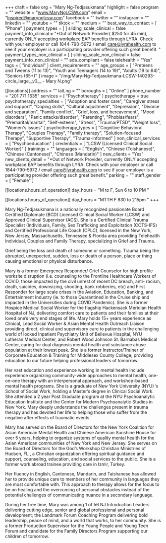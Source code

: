 +++
draft = false
org = "Mary Ng-Tedjasukmana"
highlight = false
program = ""
website = "www.MaryNgLCSW.com"
email = "Inspired@marynglcsw.com"
facebook = ""
twitter = ""
instagram = ""
linkedin = ""
youtube = ""
tiktok = ""
medium = ""
best_way_to_contact = [ "Phone" ]
payment_types = [ ]
sliding_scale_clinical = false
payment_info_clinical = "*Out of Network Provider( $250 for 45 min), currently ONLY accepting workplace EAP benefits through LYRA. Check with your employer or call 1844-790-5972 / email care@lyrahealth.com to see if your employer is a  participating provider offering such great benefit. "
payment_types_non_clinical = [ ]
sliding_scale_non_clinical = false
payment_info_non_clinical = ""
ada_compliant = false
telehealth = "Yes"
tags = [ "individual" ]
client_requirements = ""
age_groups = [
  "Preteens and Tweens (11 to 13)",
  "Youth and Teenagers (14 to 19)",
  "Adults (19 to 64)",
  "Seniors (65+)"
]
image = "/img/Mary-Ng-Tedjasukmana-LCSW-140293-circle_large__v3__ - Mary N.png"

[[locations]]
address = ""
latLng = ""
boroughs = [ "Online" ]
phone_number = "201 771 1635"
services = [ "Psychotherapy" ]
psychotherapy = true
psychotherapy_specialties = [
  "Adoption and foster care",
  "Caregiver stress and support",
  "Coping skills",
  "Cultural adjustment",
  "Depression",
  "Divorce and separation",
  "Family conflict",
  "Grief, loss, and bereavement",
  "Mood disorders",
  "Panic attacks/disorder",
  "Parenting",
  "Phobias/fears",
  "Premarital/marital",
  "Self-esteem",
  "Stress",
  "Trauma/PTSD",
  "Weight loss",
  "Women's issues"
]
psychotherapy_types = [
  "Cognitive Behavioral Therapy",
  "Couples Therapy",
  "Family therapy",
  "Solution-focused Therapy",
  "Supportive Therapy",
  "Trauma-informed"
]
non_clinical_services = [ "Psychoeducation" ]
credentials = [ "LCSW (Licensed Clinical Social Worker)" ]
trainings = ""
languages = [
  "English",
  "Chinese (Toishanese)",
  "Chinese (Cantonese)",
  "Chinese (Mandarin)"
]
new_clients = "Yes"
new_clients_detail = "*Out of Network Provider, currently ONLY accepting workplace EAP benefits through LYRA. Check with your employer or call 1844-790-5972 / email care@lyrahealth.com to see if your employer is a participating provider offering such great benefit."
parking = ""
staff_gender = [ "Female" ]

  [[locations.hours_of_operation]]
  day_hours = "M to F, Sun 6 to 10 PM "

  [[locations.hours_of_operation]]
  day_hours = "MTTH F 830 to 215pm     "
+++

Mary Ng-Tedjasukmana is a nationally recognized passionate  Board Certified Diplomate (BCD) Licensed Clinical Social Worker (LCSW) and  Approved Clinical Supervisor (ACS). She is a Certified Clinical Trauma Specialist (Individuals, Family, Sex Trafficking and Exploitation (CCTS-IFS) and Certified Professional Life Coach  (CPLC), licensed in the New York, New Jersey, Massachusetts, Tennessee & Florida area providing Telehealth Individual, Couples and Family Therapy, specializing in Grief and Trauma.

Grief being the loss and death of someone or something. Trauma being the abrupted, unexpected, sudden, loss or death of a person, place or thing causing emotional or physical disturbance.

Mary is a former Emergency Responder/ Grief Counselor for high profile worksite disruption (i.e. counseling to the Frontline Healthcare Workers of COVID, those impacted by the civil unrest  of recent DC breach, anti- racism, death, suicides,  downsizing, shooting, bank robberies, etc) and First Responder for large scale crises in the Aviation, Education, Banking, and Entertainment Industry (ie. to those Quarantined in the Cruise ship and impacted in the Universities during COVID Pandemic). She is a former Hospice Medical Social Worker for the flagship Hackensack Meridian Health Hospital of NJ, delivering comfort care to patients and their families at their loved one’s very end stages of life. Mary holds 15+ years experience as Clinical, Lead Social Worker & Asian Mental Health Outreach Liaison providing direct, clinical and supervisory care to patients in the challenging world of locked Inpatient Psychiatry Unit of Bellevue Hospital, NYU Lutheran Medical Center, and Robert Wood Johnson St. Barnabas Medical Center,  caring for dual diagnosis mental health and substance abuse population at their lowest peak. She is a  former Instructor/Trainer  of Corporate Education & Training for Middlesex County College; providing education to our future helping professional leaders of tomorrow.

Her vast education and experience working in mental health include experience organizing community-wide approaches to mental health, one-on-one therapy with an interpersonal approach, and workshop-based mental health programs. She is a graduate of New York University (NYU) ’s School of Social Work,  holding a Master’s degree in Clinical Social Work. She attended a 2 year  Post Graduate program at the NYU Psychoanalytic Education Institute and the Center for Modern Psychoanalytic Studies in New York. Mary deeply understands the challenges present in trauma therapy and has devoted her life to helping those who suffer from the negative after effects of traumatic events.

Mary has served on the Board of Directors for the New York Coalition for Asian American Mental Health and Chinese American Sunshine House for over 5 years, helping to organize systems of quality mental health for the Asian American communities of New York and New Jersey.  She serves on the Board of Directors for the God’s Workshop Christian Ministries of Hudson, FL , a  Christian organization offering spiritual guidance and support, counseling, education, and social services to the public. She is a former work abroad trainee providing care in Izmir,  Turkey.

Her fluency in English, Cantonese, Mandarin, and Taishanese has allowed her to provide unique care to members of her community in languages they are most comfortable with. This approach to therapy allows for the focus to be on healing and the overcoming of personal obstacles instead of the potential challenges of communicating nuance in a secondary language.

During her free time, Mary was among 1 of 56 NJ Introduction Leaders delivering cutting edge, senior and global professional and personal development; the Landmark Forum Coaching Program delivering  bold leadership, peace of mind,  and a world that works,  to her community. She is a former  Production Supervisor for the Young People and Young Teen Forum and candidate for the Family Directors Program supporting our children of tomorrow.

